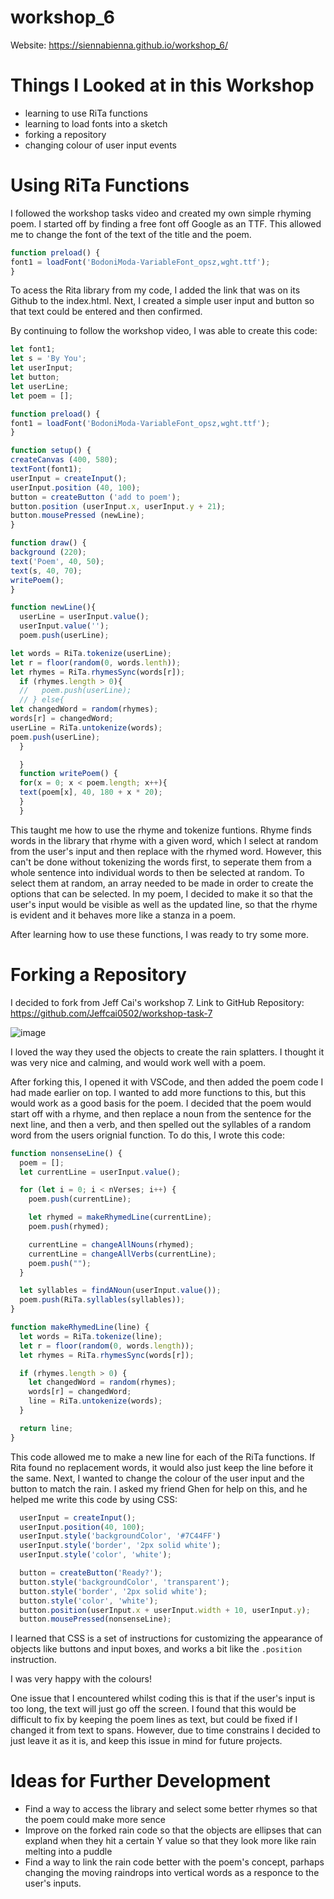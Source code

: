 # workshop_6

Website: https://siennabienna.github.io/workshop_6/

# Things I Looked at in this Workshop 
- learning to use RiTa functions
- learning to load fonts into a sketch
- forking a repository
- changing colour of user input events

# Using RiTa Functions

I followed the workshop tasks video and created my own simple rhyming poem. I started off by finding a free font off Google as an TTF. This allowed me to change the font of the text of the title and the poem. 

```js
function preload() { 
font1 = loadFont('BodoniModa-VariableFont_opsz,wght.ttf'); 
}
```

To acess the Rita library from my code, I added the link that was on its Github to the index.html. Next, I created a simple user input and button so that text could be entered and then confirmed. 

By continuing to follow the workshop video, I was able to create this code:

```js
let font1; 
let s = 'By You'; 
let userInput; 
let button; 
let userLine; 
let poem = []; 

function preload() { 
font1 = loadFont('BodoniModa-VariableFont_opsz,wght.ttf'); 
} 

function setup() { 
createCanvas (400, 580); 
textFont(font1); 
userInput = createInput(); 
userInput.position (40, 100); 
button = createButton ('add to poem'); 
button.position (userInput.x, userInput.y + 21); 
button.mousePressed (newLine); 
} 

function draw() { 
background (220); 
text('Poem', 40, 50); 
text(s, 40, 70); 
writePoem(); 
}

function newLine(){ 
  userLine = userInput.value(); 
  userInput.value(''); 
  poem.push(userLine); 

let words = RiTa.tokenize(userLine);
let r = floor(random(0, words.lenth));
let rhymes = RiTa.rhymesSync(words[r]);
  if (rhymes.length > 0){
  //   poem.push(userLine);
  // } else{
let changedWord = random(rhymes);
words[r] = changedWord;
userLine = RiTa.untokenize(words);
poem.push(userLine);
  }

  } 
  function writePoem() { 
  for(x = 0; x < poem.length; x++){ 
  text(poem[x], 40, 180 + x * 20); 
  } 
  }
```

This taught me how to use the rhyme and tokenize funtions. Rhyme finds words in the library that rhyme with a given word, which I select at random from the user's input and then replace with the rhymed word. However, this can't be done without tokenizing the words first, to seperate them from a whole sentence into individual words to then be selected at random. To select them at random, an array needed to be made in order to create the options that can be selected. In my poem, I decided to make it so that the user's input would be visible as well as the updated line, so that the rhyme is evident and it behaves more like a stanza in a poem.

After learning how to use these functions, I was ready to try some more.

# Forking a Repository

I decided to fork from Jeff Cai's workshop 7.
Link to GitHub Repository: https://github.com/Jeffcai0502/workshop-task-7

![image](https://github.com/user-attachments/assets/adccc184-b0f4-4121-8ee3-8ce43c403216)


I loved the way they used the objects to create the rain splatters. I thought it was very nice and calming, and would work well with a poem.

After forking this, I opened it with VSCode, and then added the poem code I had made earlier on top. I wanted to add more functions to this, but this would work as a good basis for the poem. I decided that the poem would start off with a rhyme, and then replace a noun from the sentence for the next line, and then a verb, and then spelled out the syllables of a random word from the users orignial function. To do this, I wrote this code:

```js
function nonsenseLine() {
  poem = [];
  let currentLine = userInput.value();

  for (let i = 0; i < nVerses; i++) {
    poem.push(currentLine);

    let rhymed = makeRhymedLine(currentLine);
    poem.push(rhymed);

    currentLine = changeAllNouns(rhymed);
    currentLine = changeAllVerbs(currentLine);
    poem.push("");
  }

  let syllables = findANoun(userInput.value());
  poem.push(RiTa.syllables(syllables));
}

function makeRhymedLine(line) {
  let words = RiTa.tokenize(line);
  let r = floor(random(0, words.length));
  let rhymes = RiTa.rhymesSync(words[r]);

  if (rhymes.length > 0) {
    let changedWord = random(rhymes);
    words[r] = changedWord;
    line = RiTa.untokenize(words);
  }

  return line;
}
```
This code allowed me to make a new line for each of the RiTa functions. If Rita found no replacement words, it would also just keep the line before it the same. Next, I wanted to change the colour of the user input and the button to match the rain. I asked my friend Ghen for help on this, and he helped me write this code by using CSS:

```js
  userInput = createInput();
  userInput.position(40, 100);
  userInput.style('backgroundColor', '#7C44FF')
  userInput.style('border', '2px solid white');
  userInput.style('color', 'white');

  button = createButton('Ready?');
  button.style('backgroundColor', 'transparent');
  button.style('border', '2px solid white');
  button.style('color', 'white');
  button.position(userInput.x + userInput.width + 10, userInput.y);
  button.mousePressed(nonsenseLine);
```

I learned that CSS is a set of instructions for customizing the appearance of objects like buttons and input boxes, and works a bit like the `.position` instruction.

I was very happy with the colours!

One issue that I encountered whilst coding this is that if the user's input is too long, the text will just go off the screen. I found that this would be difficult to fix by keeping the poem lines as text, but could be fixed if I changed it from text to spans. However, due to time constrains I decided to just leave it as it is, and keep this issue in mind for future projects.

# Ideas for Further Development
- Find a way to access the library and select some better rhymes so that the poem could make more sence
- Improve on the forked rain code so that the objects are ellipses that can expland when they hit a certain Y value so that they look more like rain melting into a puddle
- Find a way to link the rain code better with the poem's concept, parhaps changing the moving raindrops into vertical words as a responce to the user's inputs.
